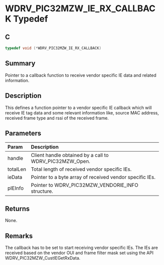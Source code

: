 # WDRV_PIC32MZW_IE_RX_CALLBACK Typedef

## C

```c
typedef void (*WDRV_PIC32MZW_IE_RX_CALLBACK)

```

## Summary

Pointer to a callback function to receive vendor specific IE data and related information.  

## Description

This defines a function pointer to a vendor specific IE callback which will
receive IE tag data and some relevant information like, source MAC address,
received frame type and rssi of the received frame.

## Parameters

| Param | Description |
|:----- |:----------- |
| handle | Client handle obtained by a call to WDRV_PIC32MZW_Open. |
| totalLen | Total length of received vendor specific IEs. |
| ieData | Pointer to a byte array of received vendor specific IEs. |
| pIEInfo | Pointer to WDRV_PIC32MZW_VENDORIE_INFO structure.  

## Returns

None.  

## Remarks

The callback has to be set to start receiving vendor specific IEs. The IEs are received based on the vendor OUI and frame filter mask set using the API WDRV_PIC32MZW_CustIEGetRxData.  



